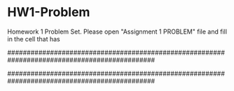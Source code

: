 # HW1-Problem
Homework 1 Problem Set.
Please open "Assignment 1 PROBLEM" file and fill in the cell that has

##############################################################################################

##############################################################################################

